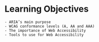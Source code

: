 # Learning Objectives
```
- ARIA’s main purpose
- WCAG conformance levels (A, AA and AAA)
- The importance of Web Accessibility
- Tools to use for Web Accessibility
```
